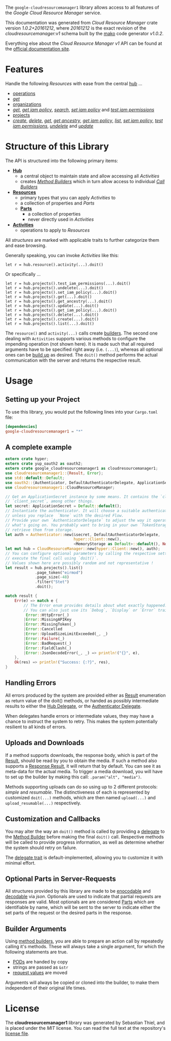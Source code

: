 <!---
DO NOT EDIT !
This file was generated automatically from 'src/mako/api/README.md.mako'
DO NOT EDIT !
-->
The `google-cloudresourcemanager1` library allows access to all features of the *Google Cloud Resource Manager* service.

This documentation was generated from *Cloud Resource Manager* crate version *1.0.2+20161212*, where *20161212* is the exact revision of the *cloudresourcemanager:v1* schema built by the [mako](http://www.makotemplates.org/) code generator *v1.0.2*.

Everything else about the *Cloud Resource Manager* *v1* API can be found at the
[official documentation site](https://cloud.google.com/resource-manager).
# Features

Handle the following *Resources* with ease from the central [hub](https://docs.rs/google-cloudresourcemanager1/1.0.2+20161212/google_cloudresourcemanager1/struct.CloudResourceManager.html) ... 

* [operations](https://docs.rs/google-cloudresourcemanager1/1.0.2+20161212/google_cloudresourcemanager1/struct.Operation.html)
 * [*get*](https://docs.rs/google-cloudresourcemanager1/1.0.2+20161212/google_cloudresourcemanager1/struct.OperationGetCall.html)
* [organizations](https://docs.rs/google-cloudresourcemanager1/1.0.2+20161212/google_cloudresourcemanager1/struct.Organization.html)
 * [*get*](https://docs.rs/google-cloudresourcemanager1/1.0.2+20161212/google_cloudresourcemanager1/struct.OrganizationGetCall.html), [*get iam policy*](https://docs.rs/google-cloudresourcemanager1/1.0.2+20161212/google_cloudresourcemanager1/struct.OrganizationGetIamPolicyCall.html), [*search*](https://docs.rs/google-cloudresourcemanager1/1.0.2+20161212/google_cloudresourcemanager1/struct.OrganizationSearchCall.html), [*set iam policy*](https://docs.rs/google-cloudresourcemanager1/1.0.2+20161212/google_cloudresourcemanager1/struct.OrganizationSetIamPolicyCall.html) and [*test iam permissions*](https://docs.rs/google-cloudresourcemanager1/1.0.2+20161212/google_cloudresourcemanager1/struct.OrganizationTestIamPermissionCall.html)
* [projects](https://docs.rs/google-cloudresourcemanager1/1.0.2+20161212/google_cloudresourcemanager1/struct.Project.html)
 * [*create*](https://docs.rs/google-cloudresourcemanager1/1.0.2+20161212/google_cloudresourcemanager1/struct.ProjectCreateCall.html), [*delete*](https://docs.rs/google-cloudresourcemanager1/1.0.2+20161212/google_cloudresourcemanager1/struct.ProjectDeleteCall.html), [*get*](https://docs.rs/google-cloudresourcemanager1/1.0.2+20161212/google_cloudresourcemanager1/struct.ProjectGetCall.html), [*get ancestry*](https://docs.rs/google-cloudresourcemanager1/1.0.2+20161212/google_cloudresourcemanager1/struct.ProjectGetAncestryCall.html), [*get iam policy*](https://docs.rs/google-cloudresourcemanager1/1.0.2+20161212/google_cloudresourcemanager1/struct.ProjectGetIamPolicyCall.html), [*list*](https://docs.rs/google-cloudresourcemanager1/1.0.2+20161212/google_cloudresourcemanager1/struct.ProjectListCall.html), [*set iam policy*](https://docs.rs/google-cloudresourcemanager1/1.0.2+20161212/google_cloudresourcemanager1/struct.ProjectSetIamPolicyCall.html), [*test iam permissions*](https://docs.rs/google-cloudresourcemanager1/1.0.2+20161212/google_cloudresourcemanager1/struct.ProjectTestIamPermissionCall.html), [*undelete*](https://docs.rs/google-cloudresourcemanager1/1.0.2+20161212/google_cloudresourcemanager1/struct.ProjectUndeleteCall.html) and [*update*](https://docs.rs/google-cloudresourcemanager1/1.0.2+20161212/google_cloudresourcemanager1/struct.ProjectUpdateCall.html)




# Structure of this Library

The API is structured into the following primary items:

* **[Hub](https://docs.rs/google-cloudresourcemanager1/1.0.2+20161212/google_cloudresourcemanager1/struct.CloudResourceManager.html)**
    * a central object to maintain state and allow accessing all *Activities*
    * creates [*Method Builders*](https://docs.rs/google-cloudresourcemanager1/1.0.2+20161212/google_cloudresourcemanager1/trait.MethodsBuilder.html) which in turn
      allow access to individual [*Call Builders*](https://docs.rs/google-cloudresourcemanager1/1.0.2+20161212/google_cloudresourcemanager1/trait.CallBuilder.html)
* **[Resources](https://docs.rs/google-cloudresourcemanager1/1.0.2+20161212/google_cloudresourcemanager1/trait.Resource.html)**
    * primary types that you can apply *Activities* to
    * a collection of properties and *Parts*
    * **[Parts](https://docs.rs/google-cloudresourcemanager1/1.0.2+20161212/google_cloudresourcemanager1/trait.Part.html)**
        * a collection of properties
        * never directly used in *Activities*
* **[Activities](https://docs.rs/google-cloudresourcemanager1/1.0.2+20161212/google_cloudresourcemanager1/trait.CallBuilder.html)**
    * operations to apply to *Resources*

All *structures* are marked with applicable traits to further categorize them and ease browsing.

Generally speaking, you can invoke *Activities* like this:

```Rust,ignore
let r = hub.resource().activity(...).doit()
```

Or specifically ...

```ignore
let r = hub.projects().test_iam_permissions(...).doit()
let r = hub.projects().undelete(...).doit()
let r = hub.projects().set_iam_policy(...).doit()
let r = hub.projects().get(...).doit()
let r = hub.projects().get_ancestry(...).doit()
let r = hub.projects().update(...).doit()
let r = hub.projects().get_iam_policy(...).doit()
let r = hub.projects().delete(...).doit()
let r = hub.projects().create(...).doit()
let r = hub.projects().list(...).doit()
```

The `resource()` and `activity(...)` calls create [builders][builder-pattern]. The second one dealing with `Activities` 
supports various methods to configure the impending operation (not shown here). It is made such that all required arguments have to be 
specified right away (i.e. `(...)`), whereas all optional ones can be [build up][builder-pattern] as desired.
The `doit()` method performs the actual communication with the server and returns the respective result.

# Usage

## Setting up your Project

To use this library, you would put the following lines into your `Cargo.toml` file:

```toml
[dependencies]
google-cloudresourcemanager1 = "*"
```

## A complete example

```Rust
extern crate hyper;
extern crate yup_oauth2 as oauth2;
extern crate google_cloudresourcemanager1 as cloudresourcemanager1;
use cloudresourcemanager1::{Result, Error};
use std::default::Default;
use oauth2::{Authenticator, DefaultAuthenticatorDelegate, ApplicationSecret, MemoryStorage};
use cloudresourcemanager1::CloudResourceManager;

// Get an ApplicationSecret instance by some means. It contains the `client_id` and 
// `client_secret`, among other things.
let secret: ApplicationSecret = Default::default();
// Instantiate the authenticator. It will choose a suitable authentication flow for you, 
// unless you replace  `None` with the desired Flow.
// Provide your own `AuthenticatorDelegate` to adjust the way it operates and get feedback about 
// what's going on. You probably want to bring in your own `TokenStorage` to persist tokens and
// retrieve them from storage.
let auth = Authenticator::new(&secret, DefaultAuthenticatorDelegate,
                              hyper::Client::new(),
                              <MemoryStorage as Default>::default(), None);
let mut hub = CloudResourceManager::new(hyper::Client::new(), auth);
// You can configure optional parameters by calling the respective setters at will, and
// execute the final call using `doit()`.
// Values shown here are possibly random and not representative !
let result = hub.projects().list()
             .page_token("eirmod")
             .page_size(-48)
             .filter("Stet")
             .doit();

match result {
    Err(e) => match e {
        // The Error enum provides details about what exactly happened.
        // You can also just use its `Debug`, `Display` or `Error` traits
         Error::HttpError(_)
        |Error::MissingAPIKey
        |Error::MissingToken(_)
        |Error::Cancelled
        |Error::UploadSizeLimitExceeded(_, _)
        |Error::Failure(_)
        |Error::BadRequest(_)
        |Error::FieldClash(_)
        |Error::JsonDecodeError(_, _) => println!("{}", e),
    },
    Ok(res) => println!("Success: {:?}", res),
}

```
## Handling Errors

All errors produced by the system are provided either as [Result](https://docs.rs/google-cloudresourcemanager1/1.0.2+20161212/google_cloudresourcemanager1/enum.Result.html) enumeration as return value of 
the doit() methods, or handed as possibly intermediate results to either the 
[Hub Delegate](https://docs.rs/google-cloudresourcemanager1/1.0.2+20161212/google_cloudresourcemanager1/trait.Delegate.html), or the [Authenticator Delegate](https://docs.rs/yup-oauth2/*/yup_oauth2/trait.AuthenticatorDelegate.html).

When delegates handle errors or intermediate values, they may have a chance to instruct the system to retry. This 
makes the system potentially resilient to all kinds of errors.

## Uploads and Downloads
If a method supports downloads, the response body, which is part of the [Result](https://docs.rs/google-cloudresourcemanager1/1.0.2+20161212/google_cloudresourcemanager1/enum.Result.html), should be
read by you to obtain the media.
If such a method also supports a [Response Result](https://docs.rs/google-cloudresourcemanager1/1.0.2+20161212/google_cloudresourcemanager1/trait.ResponseResult.html), it will return that by default.
You can see it as meta-data for the actual media. To trigger a media download, you will have to set up the builder by making
this call: `.param("alt", "media")`.

Methods supporting uploads can do so using up to 2 different protocols: 
*simple* and *resumable*. The distinctiveness of each is represented by customized 
`doit(...)` methods, which are then named `upload(...)` and `upload_resumable(...)` respectively.

## Customization and Callbacks

You may alter the way an `doit()` method is called by providing a [delegate](https://docs.rs/google-cloudresourcemanager1/1.0.2+20161212/google_cloudresourcemanager1/trait.Delegate.html) to the 
[Method Builder](https://docs.rs/google-cloudresourcemanager1/1.0.2+20161212/google_cloudresourcemanager1/trait.CallBuilder.html) before making the final `doit()` call. 
Respective methods will be called to provide progress information, as well as determine whether the system should 
retry on failure.

The [delegate trait](https://docs.rs/google-cloudresourcemanager1/1.0.2+20161212/google_cloudresourcemanager1/trait.Delegate.html) is default-implemented, allowing you to customize it with minimal effort.

## Optional Parts in Server-Requests

All structures provided by this library are made to be [enocodable](https://docs.rs/google-cloudresourcemanager1/1.0.2+20161212/google_cloudresourcemanager1/trait.RequestValue.html) and 
[decodable](https://docs.rs/google-cloudresourcemanager1/1.0.2+20161212/google_cloudresourcemanager1/trait.ResponseResult.html) via *json*. Optionals are used to indicate that partial requests are responses 
are valid.
Most optionals are are considered [Parts](https://docs.rs/google-cloudresourcemanager1/1.0.2+20161212/google_cloudresourcemanager1/trait.Part.html) which are identifiable by name, which will be sent to 
the server to indicate either the set parts of the request or the desired parts in the response.

## Builder Arguments

Using [method builders](https://docs.rs/google-cloudresourcemanager1/1.0.2+20161212/google_cloudresourcemanager1/trait.CallBuilder.html), you are able to prepare an action call by repeatedly calling it's methods.
These will always take a single argument, for which the following statements are true.

* [PODs][wiki-pod] are handed by copy
* strings are passed as `&str`
* [request values](https://docs.rs/google-cloudresourcemanager1/1.0.2+20161212/google_cloudresourcemanager1/trait.RequestValue.html) are moved

Arguments will always be copied or cloned into the builder, to make them independent of their original life times.

[wiki-pod]: http://en.wikipedia.org/wiki/Plain_old_data_structure
[builder-pattern]: http://en.wikipedia.org/wiki/Builder_pattern
[google-go-api]: https://github.com/google/google-api-go-client

# License
The **cloudresourcemanager1** library was generated by Sebastian Thiel, and is placed 
under the *MIT* license.
You can read the full text at the repository's [license file][repo-license].

[repo-license]: https://github.com/Byron/google-apis-rsblob/master/LICENSE.md

